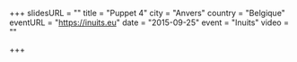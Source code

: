 +++
slidesURL = ""
title = "Puppet 4"
city = "Anvers"
country = "Belgique"
eventURL = "https://inuits.eu"
date = "2015-09-25"
event = "Inuits"
video = ""

+++

